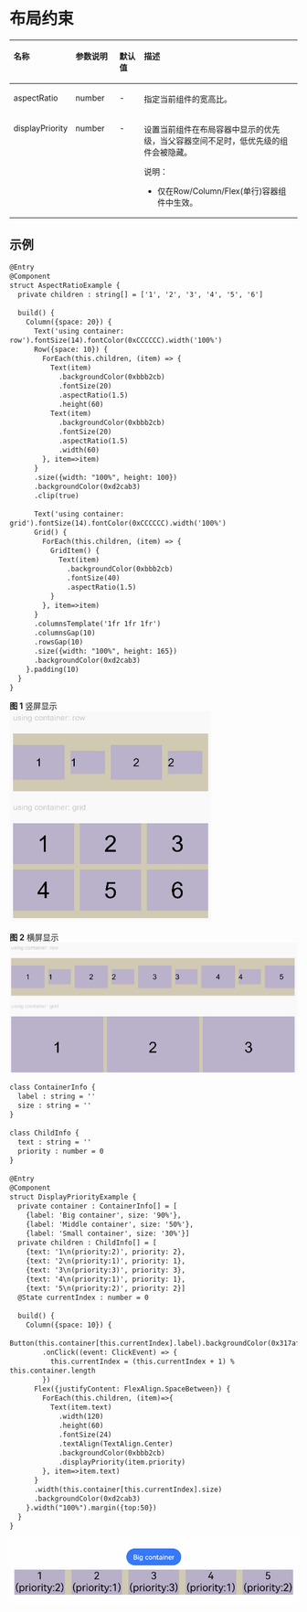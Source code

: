 # 布局约束<a name="ZH-CN_TOPIC_0000001119929018"></a>

<a name="table2938mcpsimp"></a>
<table><thead align="left"><tr id="row2946mcpsimp"><th class="cellrowborder" valign="top" width="19.781978197819782%" id="mcps1.1.5.1.1"><p id="p2948mcpsimp"><a name="p2948mcpsimp"></a><a name="p2948mcpsimp"></a>名称</p>
</th>
<th class="cellrowborder" valign="top" width="15.38153815381538%" id="mcps1.1.5.1.2"><p id="p2950mcpsimp"><a name="p2950mcpsimp"></a><a name="p2950mcpsimp"></a>参数说明</p>
</th>
<th class="cellrowborder" valign="top" width="8.720872087208722%" id="mcps1.1.5.1.3"><p id="p2952mcpsimp"><a name="p2952mcpsimp"></a><a name="p2952mcpsimp"></a>默认值</p>
</th>
<th class="cellrowborder" valign="top" width="56.11561156115612%" id="mcps1.1.5.1.4"><p id="p2956mcpsimp"><a name="p2956mcpsimp"></a><a name="p2956mcpsimp"></a>描述</p>
</th>
</tr>
</thead>
<tbody><tr id="row2968mcpsimp"><td class="cellrowborder" valign="top" width="19.781978197819782%" headers="mcps1.1.5.1.1 "><p id="p2970mcpsimp"><a name="p2970mcpsimp"></a><a name="p2970mcpsimp"></a>aspectRatio</p>
</td>
<td class="cellrowborder" valign="top" width="15.38153815381538%" headers="mcps1.1.5.1.2 "><p id="p2972mcpsimp"><a name="p2972mcpsimp"></a><a name="p2972mcpsimp"></a>number</p>
</td>
<td class="cellrowborder" valign="top" width="8.720872087208722%" headers="mcps1.1.5.1.3 "><p id="p2974mcpsimp"><a name="p2974mcpsimp"></a><a name="p2974mcpsimp"></a>-</p>
</td>
<td class="cellrowborder" valign="top" width="56.11561156115612%" headers="mcps1.1.5.1.4 "><p id="p2978mcpsimp"><a name="p2978mcpsimp"></a><a name="p2978mcpsimp"></a>指定当前组件的宽高比。</p>
</td>
</tr>
<tr id="row2979mcpsimp"><td class="cellrowborder" valign="top" width="19.781978197819782%" headers="mcps1.1.5.1.1 "><p id="p2981mcpsimp"><a name="p2981mcpsimp"></a><a name="p2981mcpsimp"></a>displayPriority</p>
</td>
<td class="cellrowborder" valign="top" width="15.38153815381538%" headers="mcps1.1.5.1.2 "><p id="p2983mcpsimp"><a name="p2983mcpsimp"></a><a name="p2983mcpsimp"></a>number</p>
</td>
<td class="cellrowborder" valign="top" width="8.720872087208722%" headers="mcps1.1.5.1.3 "><p id="p2985mcpsimp"><a name="p2985mcpsimp"></a><a name="p2985mcpsimp"></a>-</p>
</td>
<td class="cellrowborder" valign="top" width="56.11561156115612%" headers="mcps1.1.5.1.4 "><p id="p76035219317"><a name="p76035219317"></a><a name="p76035219317"></a>设置当前组件在布局容器中显示的优先级，当父容器空间不足时，低优先级的组件会被隐藏。</p>
<div class="note" id="note5552927146"><a name="note5552927146"></a><a name="note5552927146"></a><span class="notetitle"> 说明： </span><div class="notebody"><a name="ul1858934546"></a><a name="ul1858934546"></a><ul id="ul1858934546"><li>仅在Row/Column/Flex(单行)容器组件中生效。</li></ul>
</div></div>
</td>
</tr>
</tbody>
</table>

## 示例<a name="section12073184715"></a>

```
@Entry
@Component
struct AspectRatioExample {
  private children : string[] = ['1', '2', '3', '4', '5', '6']

  build() {
    Column({space: 20}) {
      Text('using container: row').fontSize(14).fontColor(0xCCCCCC).width('100%')
      Row({space: 10}) {
        ForEach(this.children, (item) => {
          Text(item)
            .backgroundColor(0xbbb2cb)
            .fontSize(20)
            .aspectRatio(1.5)
            .height(60)
          Text(item)
            .backgroundColor(0xbbb2cb)
            .fontSize(20)
            .aspectRatio(1.5)
            .width(60)
        }, item=>item)
      }
      .size({width: "100%", height: 100})
      .backgroundColor(0xd2cab3)
      .clip(true)

      Text('using container: grid').fontSize(14).fontColor(0xCCCCCC).width('100%')
      Grid() {
        ForEach(this.children, (item) => {
          GridItem() {
            Text(item)
              .backgroundColor(0xbbb2cb)
              .fontSize(40)
              .aspectRatio(1.5)
          }
        }, item=>item)
      }
      .columnsTemplate('1fr 1fr 1fr')
      .columnsGap(10)
      .rowsGap(10)
      .size({width: "100%", height: 165})
      .backgroundColor(0xd2cab3)
    }.padding(10)
  }
}
```

**图 1**  竖屏显示<a name="fig113193013010"></a>  
![](figures/竖屏显示.gif "竖屏显示")

**图 2**  横屏显示<a name="fig1245012267316"></a>  
![](figures/横屏显示.gif "横屏显示")

```
class ContainerInfo {
  label : string = ''
  size : string = ''
}

class ChildInfo {
  text : string = ''
  priority : number = 0
}

@Entry
@Component
struct DisplayPriorityExample {
  private container : ContainerInfo[] = [
    {label: 'Big container', size: '90%'},
    {label: 'Middle container', size: '50%'},
    {label: 'Small container', size: '30%'}]
  private children : ChildInfo[] = [
    {text: '1\n(priority:2)', priority: 2},
    {text: '2\n(priority:1)', priority: 1},
    {text: '3\n(priority:3)', priority: 3},
    {text: '4\n(priority:1)', priority: 1},
    {text: '5\n(priority:2)', priority: 2}]
  @State currentIndex : number = 0

  build() {
    Column({space: 10}) {
      Button(this.container[this.currentIndex].label).backgroundColor(0x317aff)
        .onClick((event: ClickEvent) => {
          this.currentIndex = (this.currentIndex + 1) % this.container.length
        })
      Flex({justifyContent: FlexAlign.SpaceBetween}) {
        ForEach(this.children, (item)=>{
          Text(item.text)
            .width(120)
            .height(60)
            .fontSize(24)
            .textAlign(TextAlign.Center)
            .backgroundColor(0xbbb2cb)
            .displayPriority(item.priority)
        }, item=>item.text)
      }
      .width(this.container[this.currentIndex].size)
      .backgroundColor(0xd2cab3)
    }.width("100%").margin({top:50})
  }
}

```

![](figures/DisplayPriorityExample.gif)

